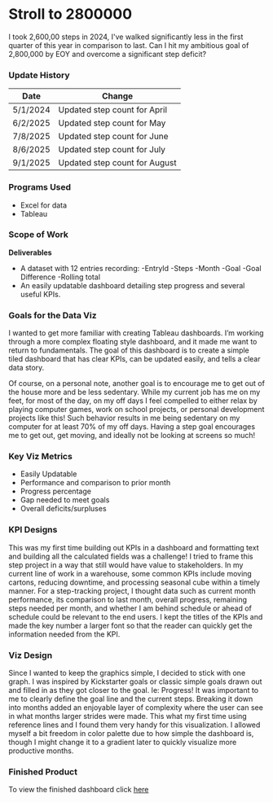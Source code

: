 # Stroll to 2800000
I took 2,600,00 steps in 2024, I've walked significantly less in the first quarter of this year in comparison to last. Can I hit my ambitious goal of 2,800,000 by EOY and overcome a significant step deficit? 

### Update History ###
|Date|Change|
| ------------- | ------------- |
|5/1/2024|Updated step count for April|
|6/2/2025|Updated step count for May|
|7/8/2025|Updated step count for June|
|8/6/2025|Updated step count for July|
|9/1/2025|Updated step count for August|

### Programs Used ###
  - Excel for data
  - Tableau

### Scope of Work ###
**Deliverables** <br>
  - A dataset with 12 entries recording:
    -EntryId 
    -Steps 
    -Month 
    -Goal 
    -Goal Difference 
    -Rolling total 
  - An easily updatable dashboard detailing step progress and several useful KPIs.  

### Goals for the Data Viz ###
I wanted to get more familiar with creating Tableau dashboards. I’m working through a more complex floating style dashboard, and it made me want to return to fundamentals. The goal of this dashboard is to create a simple tiled dashboard that has clear KPIs, can be updated easily, and tells a clear data story. <br>

Of course, on a personal note, another goal is to encourage me to get out of the house more and be less sedentary. While my current job has me on my feet, for most of the day, on my off days I feel compelled to either relax by playing computer games, work on school projects, or personal development projects like this! Such behavior results in me being sedentary on my computer for at least 70% of my off days. Having a step goal encourages me to get out, get moving, and ideally not be looking at screens so much!  

### Key Viz Metrics ###
  - Easily Updatable 
  - Performance and comparison to prior month 
  - Progress percentage 
  - Gap needed to meet goals 
  - Overall deficits/surpluses

### KPI Designs ###
This was my first time building out KPIs in a dashboard and formatting text and building all the calculated fields was a challenge! I tried to frame this step project in a way that still would have value to stakeholders. In my current line of work in a warehouse, some common KPIs include moving cartons, reducing downtime, and processing seasonal cube within a timely manner. For a step-tracking project, I thought data such as current month performance, its comparison to last month, overall progress, remaining steps needed per month, and whether I am behind schedule or ahead of schedule could be relevant to the end users. I kept the titles of the KPIs and made the key number a larger font so that the reader can quickly get the information needed from the KPI.  

### Viz Design ###
Since I wanted to keep the graphics simple, I decided to stick with one graph. I was inspired by Kickstarter goals or classic simple goals drawn out and filled in as they got closer to the goal. Ie: Progress! It was important to me to clearly define the goal line and the current steps. Breaking it down into months added an enjoyable layer of complexity where the user can see in what months larger strides were made. This what my first time using reference lines and I found them very handy for this visualization. I allowed myself a bit freedom in color palette due to how simple the dashboard is, though I might change it to a gradient later to quickly visualize more productive months.  

### Finished Product ###
To view the finished dashboard click [here](https://public.tableau.com/app/profile/marissa.nash/viz/Strollto2800000/Dashboard1) 
